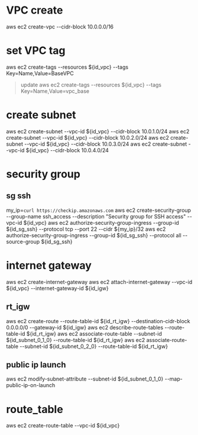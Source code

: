 # VPC create
aws ec2 create-vpc --cidr-block 10.0.0.0/16

# set VPC tag
aws ec2 create-tags --resources ${id_vpc} --tags Key=Name,Value=BaseVPC
>update
aws ec2 create-tags --resources ${id_vpc} --tags Key=Name,Value=vpc_base

# create subnet
aws ec2 create-subnet --vpc-id ${id_vpc} --cidr-block 10.0.1.0/24
aws ec2 create-subnet --vpc-id ${id_vpc} --cidr-block 10.0.2.0/24
aws ec2 create-subnet --vpc-id ${id_vpc} --cidr-block 10.0.3.0/24
aws ec2 create-subnet --vpc-id ${id_vpc} --cidr-block 10.0.4.0/24

# security group
## sg ssh
my_ip=`curl https://checkip.amazonaws.com`
aws ec2 create-security-group --group-name ssh_access --description "Security group for SSH access" --vpc-id ${id_vpc}
aws ec2 authorize-security-group-ingress --group-id ${id_sg_ssh} --protocol tcp --port 22 --cidr ${my_ip}/32
aws ec2 authorize-security-group-ingress --group-id ${id_sg_ssh} --protocol all --source-group ${id_sg_ssh}


# internet gateway
aws ec2 create-internet-gateway
aws ec2 attach-internet-gateway --vpc-id ${id_vpc} --internet-gateway-id ${id_igw}

## rt_igw
aws ec2 create-route --route-table-id ${id_rt_igw} --destination-cidr-block 0.0.0.0/0 --gateway-id ${id_igw}
aws ec2 describe-route-tables --route-table-id ${id_rt_igw}
aws ec2 associate-route-table  --subnet-id ${id_subnet_0_1_0} --route-table-id ${id_rt_igw}
aws ec2 associate-route-table  --subnet-id ${id_subnet_0_2_0} --route-table-id ${id_rt_igw}

## public ip launch
aws ec2 modify-subnet-attribute --subnet-id ${id_subnet_0_1_0} --map-public-ip-on-launch



# route_table
aws ec2 create-route-table --vpc-id ${id_vpc}

